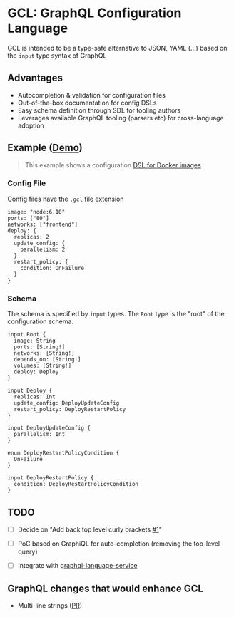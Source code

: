 # GCL: GraphQL Configuration Language

GCL is intended to be a type-safe alternative to JSON, YAML (...) based on the `input` type syntax of GraphQL

## Advantages

* Autocompletion & validation for configuration files
* Out-of-the-box documentation for config DSLs
* Easy schema definition through SDL for tooling authors
* Leverages available GraphQL tooling (parsers etc) for cross-language adoption

## Example ([Demo](https://faker-beciuwtbrg.now.sh/?query=%7B%0A%20%20docker(gcl%3A%20%7B%0A%20%20%20%20%0A%20%20%20%20%23%20Notice%20that%20the%20%60docker(gcl%3A%20%7B%7D)%60%20wrapper%20should%20be%20left%20out%20when%20writing%20GCL%0A%20%20%20%20image%3A%20%22node%3A6.10%22%0A%20%20%20%20ports%3A%20%5B%2280%22%5D%0A%20%20%20%20networks%3A%20%5B%22frontend%22%5D%0A%20%20%20%20deploy%3A%20%7B%0A%20%20%20%20%20%20replicas%3A%202%0A%20%20%20%20%20%20update_config%3A%20%7B%0A%20%20%20%20%20%20%20%20parallelism%3A%202%0A%20%20%20%20%20%20%7D%0A%20%20%20%20%20%20restart_policy%3A%20%7B%0A%20%20%20%20%20%20%20%20condition%3A%20OnFailure%0A%20%20%20%20%20%20%7D%0A%20%20%20%20%7D%0A%20%20%20%20%0A%20%20%20%20%0A%20%20%7D)%0A%7D))

> This example shows a configuration [DSL for Docker images](https://docs.docker.com/compose/compose-file/#compose-file-structure-and-examples)

### Config File

Config files have the `.gcl` file extension

```
image: "node:6.10"
ports: ["80"]
networks: ["frontend"]
deploy: {
  replicas: 2
  update_config: {
    parallelism: 2
  }
  restart_policy: {
    condition: OnFailure
  }
}
```

### Schema

The schema is specified by `input` types. The `Root` type is the "root" of the configuration schema.

```
input Root {
  image: String
  ports: [String!]
  networks: [String!]
  depends_on: [String!]
  volumes: [String!]
  deploy: Deploy
}

input Deploy {
  replicas: Int
  update_config: DeployUpdateConfig
  restart_policy: DeployRestartPolicy
}

input DeployUpdateConfig {
  parallelism: Int
}

enum DeployRestartPolicyCondition {
  OnFailure
}

input DeployRestartPolicy {
  condition: DeployRestartPolicyCondition
}
```

## TODO

- [ ] Decide on "Add back top level curly brackets [#1](https://github.com/graphcool/gcl/issues/1)"
- [ ] PoC based on GraphiQL for auto-completion (removing the top-level query)
- [ ] Integrate with [graphql-language-service](https://github.com/graphql/graphql-language-service)


## GraphQL changes that would enhance GCL

* Multi-line strings ([PR](https://github.com/facebook/graphql/pull/327))
